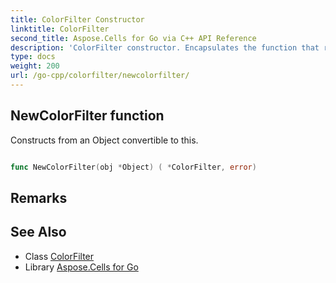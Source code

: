```yaml
---
title: ColorFilter Constructor 
linktitle: ColorFilter
second_title: Aspose.Cells for Go via C++ API Reference
description: 'ColorFilter constructor. Encapsulates the function that represents newcolorfilter in Go.'
type: docs
weight: 200
url: /go-cpp/colorfilter/newcolorfilter/
---
```


## NewColorFilter function

Constructs from an Object convertible to this.

```go

func NewColorFilter(obj *Object) ( *ColorFilter, error)

```

## Remarks


## See Also

* Class [ColorFilter](../)
* Library [Aspose.Cells for Go](../../)
